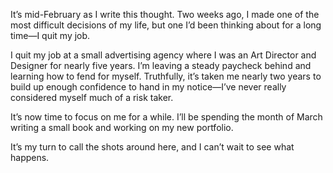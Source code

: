 

It’s mid-February as I write this thought. Two weeks ago, I made one of the most difficult decisions of my
life, but one I’d been thinking about for a long time—I quit my job. 

I quit my job at a small advertising agency where I was an Art Director and Designer for nearly five years.
I’m leaving a steady paycheck behind and learning how to fend for myself. Truthfully, it’s taken me nearly
two years to build up enough confidence to hand in my notice—I’ve never really considered myself much of a
risk taker. 

It’s now time to focus on me for a while. I’ll be spending the month of March writing a small book and
working on my new portfolio.

It’s my turn to call the shots around here, and I can’t wait to see what happens. 